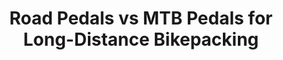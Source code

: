 ---
layout: community
category: community
title: "Road Pedals vs MTB Pedals for Long-Distance Bikepacking"
description: "On very long rides or bikepacking expeditions, are there any opinions on this group concerning the use of road vs. MTB pedals? I'm a road rider so used to road pedals but I figure if I'm on a bikepacking expedition where I might go offroad or have to walk at some points MTB might be a better bet? And are MTB pedals, which are smaller, still comfortable to ride on during long rides that last several hours?"
isTopLevel: false
isSingleLevel: false
isArticle: false
datePublished: 2022-06-17 10:26:00 +0300
dateModified: 2022-06-17 10:26:00 +0300
published: false
---